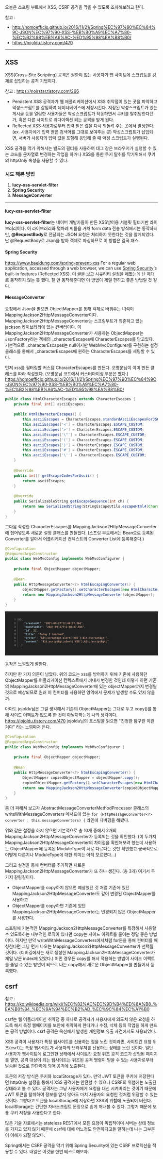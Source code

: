 오늘은 스프링 부트에서 XSS, CSRF 공격을 막을 수 있도록 조치해보려고 한다.

참고 : 

- http://homoefficio.github.io/2016/11/21/Spring%EC%97%90%EC%84%9C-JSON%EC%97%90-XSS-%EB%B0%A9%EC%A7%80-%EC%B2%98%EB%A6%AC-%ED%95%98%EA%B8%B0/
- https://jojoldu.tistory.com/470

---

## XSS

 XSS(Cross-Site Scripting) 공격은 권한이 없는 사용자가 웹 사이트에 스크립트를 강제로 삽입하는 공격 기법이다.

참고 : https://noirstar.tistory.com/266

- Persistent XSS
  공격자가 웹 애플리케이션에서 XSS 취약점이 있는 곳을 파악하고 악성스크립트를 삽입하여 데이터베이스에 저장시킨다. 저장된 악성스크립트가 있는 게시글 등을 열람한 사용자들은 악성스크립트가 작동하면서 쿠키를 탈취당한다던가, 혹은 다른 사이트로 리다이렉션 되는 공격을 받게 된다.
- Reflected XSS 
  사용자로부터 입력 받은 값을 다시 되돌려 주는 곳에서 발생한다. (ex. 사용자에게 입력 받은 검색어를 그대로 보여주는 곳) 악성스크립트가 삽입되면, 서버가 사용자의 입력 값을 포함해 응답해 줄 때 악성 스크립트가 실행된다.

XSS 공격을 막기 위해서는 별도의 필터를 사용하여 태그 같은 브라우저가 실행할 수 있는 코드를 문자열로 변경하는 작업을 하거나
XSS를 통한 쿠키 탈취를 막기위해서 쿠키의 httpOnly 속성을 사용할 수 있다.

### **시도 해본 방법**

1. **lucy-xss-servlet-filter**
2. **Spring Security**
3. **MessageConverter**

---

#### lucy-xss-servlet-filter

**lucy-xss-servlet-filter**는 네이버 개발자들이 만든 XSS방어용 서블릿 필터기반 라이브러리이다.
이 라이브러리와 몇차례 씨름을 거쳐 form data 전송 방식에서는 동작하지만, **@RequestBody**로 전달되는 JSON 요청은 처리하지 못한다는 것을 알게되었다. 난 @RequestBody로 Json을 받아 객체로 파싱하므로 이 방법은 결국 패스.

#### Spring Security

https://www.baeldung.com/spring-prevent-xss 
For a regular web application, accessed through a web browser, we can use [Spring Security](https://www.baeldung.com/security-spring)‘s built-in features (Reflected XSS).
이 글을 보고 시큐리티 설정을 해봤는데 난 제대로 동작하지 않는 듯 했다.
잘 만 동작해준다면 이 방법이 제일 편하고 좋은 방법일 것 같다.

#### MessageConverter

요청에서 Json을 받으면 ObjectMapper를 통해 객체로 바꿔주는 녀석이 MappingJackson2HttpMessageConverter이다.
MappingJackson2HttpMessageConverter는 스프링부트가 의존하고 있는 jackson 라이브러리에 있는 컨버터이다.
이 MappingJackson2HttpMessageConverter가 사용하는 ObjectMapper는 JsonFactory라는 객체의 _characterEscapes에 CharacterEscapes를 담고있다. 
기본적으로 _characterEscapes는 null이지만 WebMvcConfigurer를 구현하는 설정 클래스를 통해서 _characterEscapes에 원하는 CharacterEscapes를 세팅할 수 있다.

먼저 xss를 필터링할 커스텀 CharacterEscapes를 만든다. 오명운님이 이미 만든 클래스를 따라 작성했다. (오명운님 코드에서 커스터마이징 부분은 뺐다.)
https://homoefficio.github.io/2016/11/21/Spring%EC%97%90%EC%84%9C-JSON%EC%97%90-XSS-%EB%B0%A9%EC%A7%80-%EC%B2%98%EB%A6%AC-%ED%95%98%EA%B8%B0/

```java
public class HtmlCharacterEscapes extends CharacterEscapes {
    private final int[] asciiEscapes;

    public HtmlCharacterEscapes() {
        this.asciiEscapes = CharacterEscapes.standardAsciiEscapesForJSON();
        this.asciiEscapes['<'] = CharacterEscapes.ESCAPE_CUSTOM;
        this.asciiEscapes['>'] = CharacterEscapes.ESCAPE_CUSTOM;
        this.asciiEscapes['\"'] = CharacterEscapes.ESCAPE_CUSTOM;
        this.asciiEscapes['('] = CharacterEscapes.ESCAPE_CUSTOM;
        this.asciiEscapes[')'] = CharacterEscapes.ESCAPE_CUSTOM;
        this.asciiEscapes['#'] = CharacterEscapes.ESCAPE_CUSTOM;
        this.asciiEscapes['\''] = CharacterEscapes.ESCAPE_CUSTOM;
    }

    @Override
    public int[] getEscapeCodesForAscii() {
        return asciiEscapes;
    }

    @Override
    public SerializableString getEscapeSequence(int ch) {
        return new SerializedString(StringEscapeUtils.escapeHtml4(Character.toString((char) ch)));
    }
}
```

그다음 작성한 CharacterEscapes를 MappingJackson2HttpMessageConverter에 집어넣도록 새로운 설정 클래스를 만들었다.
(스프링 부트에서는 Bean으로 등록된 Converter를 알아서 어플리케이션 컨텍스트의 Converter List에 등록해준다.)

```java
@Configuration
@RequiredArgsConstructor
public class WebMvcConfig implements WebMvcConfigurer {

    private final ObjectMapper objectMapper;

    @Bean
    public HttpMessageConverter<?> htmlEscapingConverter() {
        objectMapper.getFactory().setCharacterEscapes(new HtmlCharacterEscapes());
        return new MappingJackson2HttpMessageConverter(objectMapper);
    }
}
```

![image-20210927143350698](image-20210927143350698.png)

동작은 느낌있게 잘한다. 

하지만 한 가지 의문이 남았다.
위의 코드는 xss를 방어하기 위해 기존에 사용하던 ObjectMapper를 어플리케이션 컨텍스트에서 꺼내서 변경한 것인데 이렇게 하면 기존의 MappingJackson2HttpMessageConverter에 있는 objectMapper까지 변경될 것으로 예상되므로 원래 이 컨버터를 사용하던 영역에서 문제가 발생할 수도 있지 않을까.

아마도 jojoldu님은 그걸 생각해서 기존의 ObjectMapper는 그대로 두고 copy()를 통해 사이드 이펙트가 없도록 한 것이 아닐까하는게 나의 생각이다.
https://jojoldu.tistory.com/470
jojoldu님의 포스팅을 읽으면 "진정한 탐구란 이런거다" 라는 느낌마저 든다.

```java
@Configuration
@RequiredArgsConstructor
public class WebMvcConfig implements WebMvcConfigurer {

    private final ObjectMapper objectMapper;

    @Bean
    public HttpMessageConverter<?> htmlEscapingConverter() {
        ObjectMapper copiedObjectMapper = objectMapper.copy();
        copiedObjectMapper.getFactory().setCharacterEscapes(new HtmlCharacterEscapes());
        return new MappingJackson2HttpMessageConverter(copiedObjectMapper);
    }
}
```

좀 더 파해쳐 보고자 AbstractMessageConverterMethodProcessor 클래스의 writeWithMessageConverters 메서드에 있는 `for (HttpMessageConverter<?> converter : this.messageConverters) {` 라인에 디버깅을 해봤다.

위와 같은 설정을 하지 않으면 기본적으로 총 10개 중에서 2개의 MappingJackson2HttpMessageConverter가 등록되는 것을 확인했다.
(이 두가지 MappingJackson2HttpMessageConverter의 차이점을 확인해보려 했는데 사용하는 ObjectMapper에 등록된 ModuleType이 서로 다르다는 것만 확인했고 궁극적으로 어떻게 다른지나 ModuleType에 대한 의미는 아직 모르겠다...)

그리고 설정을 통해 컨버터를 추가하면 새로운 MappingJackson2HttpMessageConverter가 또 하나 생긴다. (총 3개)
여기서 두 가지 갈림길이다.

- ObjectMapper를 copy하지 않으면 예상했던 것 처럼 기존에 있던 MappingJackson2HttpMessageConverter도 같이 변경된 ObjectMapper를 사용하고
- ObjectMapper를 copy하면 기존에 있던 MappingJackson2HttpMessageConverter는 변경되지 않은 ObjectMapper를 사용한다.

스프링에 기본적인 MappingJackson2HttpMessageConverter를 특정해서 사용할 수 있도록하는 내부적인 로직이 있다면 copy는 사이드 이펙트를 줄이는 정말 좋은 방법이다. 
하지만 만약 writeWithMessageConverters에서처럼 for문을 통해 컨버터를 매칭한다면 그냥 먼저 나오는 MappingJackson2HttpMessageConverter가 선택될 것이다. (디버깅에서는 새로 생성한 MappingJackson2HttpMessageConverter가 제일 낮은 index에 있었다.)
어떤 경우든 copy를 해서 적용하는 방법이 사이드 이펙트를 줄일 수 있는 방안이 되므로 나는 copy해서 새로운 ObjectMapper를 만들어서 등록했다.



## csrf

참고 : https://ko.wikipedia.org/wiki/%EC%82%AC%EC%9D%B4%ED%8A%B8_%EA%B0%84_%EC%9A%94%EC%B2%AD_%EC%9C%84%EC%A1%B0

csrf는 웹 어플리케이션 취약점 중 하나로 공격자가 사용자에게 의도치 않은 요청을 하도록 해서 특정 웹페이지를 보안에 취약하게 한다거나 수정, 삭제 등의 작업을 하게 만드는 공격 방법이다.
csrf 공격은 옥션에서 발생한 개인정보 유출 사건에서도 사용되었다.

XSS 공격이 사용자가 특정 웹사이트를 신용하는 점을 노린 것이라면, 사이트간 요청 위조(csrf)는 특정 웹사이트가 사용자의 브라우저를 신용하는 상태를 노린 것이다. 일단 사용자가 웹사이트에 로그인한 상태에서 사이트간 요청 위조 공격 코드가 삽입된 페이지를 열면, 공격 대상이 되는 웹사이트는 위조된 공격 명령이 믿을 수 있는 사용자로부터 발송된 것으로 판단하게 되어 공격에 노출된다.

토큰의 저장 방식은 쿠키와 localStorage가 있다.
만약 JWT 토큰을 쿠키에 저장한다면 httpOnly 설정을 통해서 XSS 공격에는 안전할 수 있으나 CSRF의 위험에는 노출된 상태라고 볼 수 있다.
공격자는 그냥 사용자에게 요청을 대신 시켜버리는 것이기 때문에 JWT 토큰을 탈취하여 정보를 얻지 않아도 마치 사용자의 요청인 것처럼 위장할 수 있는 것이다.
그렇다고 토큰을 localStorage에 저장하면 XSS의 위험에 노출되어 버린다. localStorage는 간단한 자바스크립트 문장으로 쉽게 꺼내볼 수 있다. 그렇기 때문에 보통 쿠키 저장을 사용한다고 한다.

많은 기술 자료에서는 stateless REST에서 모든 요청이 독립적이며 서버는 상태 정보를 가지고 있지 않기 때문에 csrf에 대해 어느정도 안전하다고들 말하는데 나는 그부분이 이해가 되질 않았다.

Spring에서는 CSRF 공격을 막기 위해 Spring Security에 있는 CSRF 프로텍션을 적용할 수 있다.
내일은 이것을 한번 테스트해보자.
